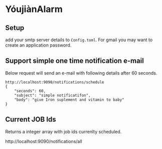 # YóujiànAlarm

## Setup

add your smtp server details to `Config.toml`. For gmail you may want to create an application password.

## Support simple one time notification e-mail

Below request will send an e-mail with following details after 60 seconds.
```
http://localhost:9090/notifications/schedule
{
	"seconds": 60,
	"subject": "simple notificatifon",
	"body": "give Iron suplement and vitamin to baby"
}
```

## Current JOB Ids

Returns a integer array with job ids currenlty scheduled.

http://localhost:9090/notifications/all
